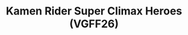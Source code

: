 ---
title: "Kamen Rider Super Climax Heroes (VGFF26)"
permalink: /events/vgff26/krsch
game: "KRSCH"
game_name: "Kamen Rider Super Climax Heroes"
event: "Vortex Gallery x Frosty Faustings XVIII"
layout: vgff26/game
---